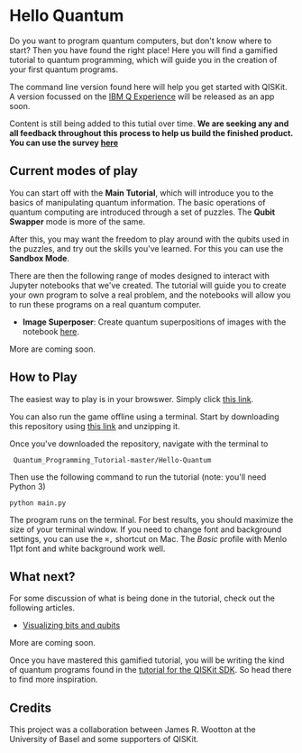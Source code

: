 # Hello Quantum

Do you want to program quantum computers, but don't know where to start? Then you have found the right place! Here you will find a gamified tutorial to quantum programming, which will guide you in the creation of your first quantum programs.

The command line version found here will help you get started with QISKit. A version focussed on the [IBM Q Experience](http://quantumexperience.ng.bluemix.net/) will be released as an app soon.

Content is still being added to this tutial over time. **We are seeking any and all feedback throughout this process to help us build the finished product. You can use the survey [here](http://www.surveygizmo.com/s3/4213712/helloquantum-cl)**

## Current modes of play

You can start off with the **Main Tutorial**, which will introduce you to the basics of manipulating quantum information. The basic operations of quantum computing are introduced through a set of puzzles. The **Qubit Swapper** mode is more of the same.

After this, you may want the freedom to play around with the qubits used in the puzzles, and try out the skills you've learned. For this you can use the **Sandbox Mode**.

There are then the following range of modes designed to interact with Jupyter notebooks that we've created. The tutorial will guide you to create your own program to solve a real problem, and the notebooks will allow you to run these programs on a real quantum computer.

* **Image Superposer**: Create quantum superpositions of images with the notebook [here](https://github.com/decodoku/Quantum_Programming_Tutorial/tree/master/image-superposer).

More are coming soon.

## How to Play

The easiest way to play is in your browswer. Simply click [this link](https://www.pythonanywhere.com/gists/a5d885816f7dc042a78df11ce6cf9652/main.py/ipython3/).

You can also run the game offline using a terminal. Start by downloading this repository using [this link](https://github.com/decodoku/Quantum_Programming_Tutorial/archive/master.zip) and unzipping it.

Once you've downloaded the repository, navigate with the terminal to

``` Quantum_Programming_Tutorial-master/Hello-Quantum```

Then use the following command to run the tutorial (note: you'll need Python 3)

```
python main.py
```

The program runs on the terminal. For best results, you should maximize the size of your terminal window. If you need to change font and background settings, you can use the `⌘,` shortcut on Mac. The *Basic* profile with Menlo 11pt font and white background work well.

## What next?

For some discussion of what is being done in the tutorial, check out the following articles.
* [Visualizing bits and qubits](https://medium.com/qiskitters/visualizing-bits-and-qubits-9af287047b28)

More are coming soon.

Once you have mastered this gamified tutorial, you will be writing the kind of quantum programs found in the [tutorial for the QISKit SDK](https://github.com/QISKit/qiskit-tutorial). So head there to find more inspiration.

## Credits

This project was a collaboration between James R. Wootton at the University of Basel and some supporters of QISKit.

